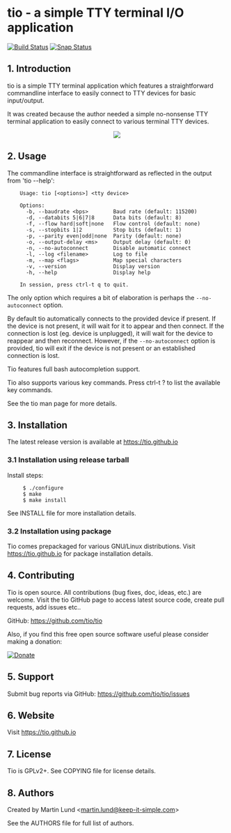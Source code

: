 # tio - a simple TTY terminal I/O application

[![Build Status](https://travis-ci.org/tio/tio.svg?branch=master)](https://travis-ci.org/tio/tio)
[![Snap Status](https://build.snapcraft.io/badge/tio/tio.snapcraft.svg)](https://build.snapcraft.io/user/tio/tio.snapcraft)

## 1. Introduction

tio is a simple TTY terminal application which features a straightforward
commandline interface to easily connect to TTY devices for basic input/output.

It was created because the author needed a simple no-nonsense TTY terminal
application to easily connect to various terminal TTY devices.

<p align="center">
<img src="https://tio.github.io/images/tio-demo.gif">
</p>


## 2. Usage

The commandline interface is straightforward as reflected in the output from
'tio --help':
```
    Usage: tio [<options>] <tty device>

    Options:
      -b, --baudrate <bps>        Baud rate (default: 115200)
      -d, --databits 5|6|7|8      Data bits (default: 8)
      -f, --flow hard|soft|none   Flow control (default: none)
      -s, --stopbits 1|2          Stop bits (default: 1)
      -p, --parity even|odd|none  Parity (default: none)
      -o, --output-delay <ms>     Output delay (default: 0)
      -n, --no-autoconnect        Disable automatic connect
      -l, --log <filename>        Log to file
      -m, --map <flags>           Map special characters
      -v, --version               Display version
      -h, --help                  Display help

    In session, press ctrl-t q to quit.
```

The only option which requires a bit of elaboration is perhaps the
`--no-autoconnect` option.

By default tio automatically connects to the provided device if present.  If
the device is not present, it will wait for it to appear and then connect. If
the connection is lost (eg. device is unplugged), it will wait for the device
to reappear and then reconnect. However, if the `--no-autoconnect` option is
provided, tio will exit if the device is not present or an established
connection is lost.

Tio features full bash autocompletion support.

Tio also supports various key commands. Press ctrl-t ? to list the available
key commands.

See the tio man page for more details.


## 3. Installation

The latest release version is available at https://tio.github.io

### 3.1 Installation using release tarball

Install steps:
```
     $ ./configure
     $ make
     $ make install
```
See INSTALL file for more installation details.

### 3.2 Installation using package

Tio comes prepackaged for various GNU/Linux distributions. Visit
https://tio.github.io for package installation details.


## 4. Contributing

Tio is open source. All contributions (bug fixes, doc, ideas, etc.) are
welcome. Visit the tio GitHub page to access latest source code, create pull
requests, add issues etc..

GitHub: https://github.com/tio/tio

Also, if you find this free open source software useful please consider making
a donation:

[![Donate](https://www.paypal.com/en_US/i/btn/x-click-but21.gif)](https://www.paypal.me/lundmar)


## 5. Support

Submit bug reports via GitHub: https://github.com/tio/tio/issues


## 6. Website

Visit https://tio.github.io


## 7. License

Tio is GPLv2+. See COPYING file for license details.


## 8. Authors

Created by Martin Lund \<martin.lund@keep-it-simple.com>

See the AUTHORS file for full list of authors.
